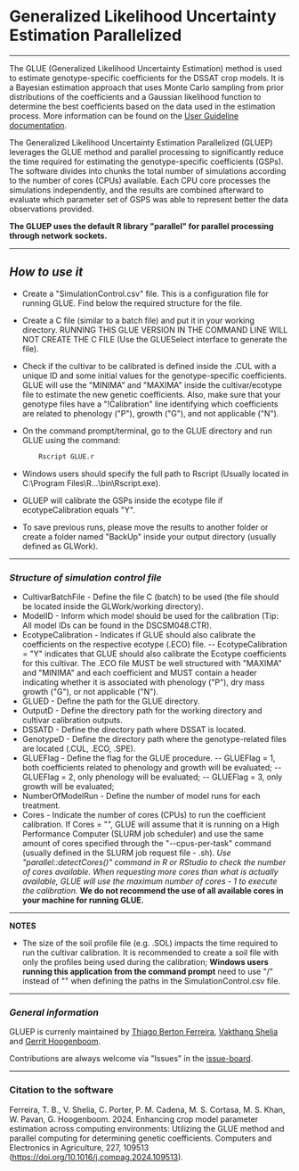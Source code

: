 # Generalized Likelihood Uncertainty Estimation Parallelized 
---

The GLUE (Generalized Likelihood Uncertainty Estimation) method is used to estimate genotype-specific coefficients 
for the DSSAT crop models. It is a Bayesian estimation approach that uses Monte Carlo sampling from prior distributions 
of the coefficients and a Gaussian likelihood function to determine the best coefficients based on the data used in the estimation process. More information can be found on the [User Guideline documentation][link1].


The Generalized Likelihood Uncertainty Estimation Parallelized (GLUEP) leverages the GLUE method and parallel processing to significantly reduce the time required for estimating the genotype-specific coefficients (GSPs). The software divides into chunks the total number of simulations according to the number of cores (CPUs) available.
Each CPU core processes the simulations independently, and the results are combined afterward to evaluate which
parameter set of GSPS was able to represent better the data observations provided.

**The GLUEP uses the default R library "parallel" for parallel processing through network sockets.**


---
## _How to use it_

- Create a "SimulationControl.csv" file. This is a configuration file for running GLUE. Find below the required structure 
  for the file.

- Create a C file (similar to a batch file) and put it in your working directory. 
  RUNNING THIS GLUE VERSION IN THE COMMAND LINE WILL NOT CREATE THE C FILE (Use the GLUESelect interface to generate the file).

- Check if the cultivar to be calibrated is defined inside the .CUL with a unique ID and some initial values
  for the genotype-specific coefficients. GLUE will use the "MINIMA" and "MAXIMA" inside the cultivar/ecotype file to 
  estimate the new genetic coefficients. Also, make sure that your genotype files have a "!Calibration" line 
  identifying which coefficients are related to phenology ("P"), growth ("G"), and not applicable ("N").
  
- On the command prompt/terminal, go to the GLUE directory and run GLUE using the command: 
    ```sh
        Rscript GLUE.r
    ```
- Windows users should specify the full path to Rscript (Usually located in C:\Program Files\R\...\bin\Rscript.exe).

- GLUEP will calibrate the GSPs inside the ecotype file if ecotypeCalibration equals "Y".
  
- To save previous runs, please move the results to another folder or create a folder named "BackUp" inside your output 
  directory (usually defined as GLWork).

---
### _Structure of simulation control file_

 - CultivarBatchFile - Define the file C (batch) to be used (the file should be located inside the GLWork/working directory).
 - ModelID - Inform which model should be used for the calibration (Tip: All model IDs can be found in the DSCSM048.CTR).
 - EcotypeCalibration - Indicates if GLUE should also calibrate the coefficients on the respective ecotype (.ECO) file. 
  --                  EcotypeCalibration = "Y" indicates that GLUE should also calibrate the Ecotype coefficients for this 
                    cultivar. The .ECO file MUST be well structured with "MAXIMA" and "MINIMA" and each coefficient and
                    MUST contain a header indicating whether it is associated with phenology ("P"), dry mass growth ("G"), or 
                    not applicable ("N").
 - GLUED - Define the path for the GLUE directory.
 - OutputD - Define the directory path for the working directory and cultivar calibration outputs.
 - DSSATD - Define the directory path where DSSAT is located.
 - GenotypeD - Define the directory path where the genotype-related files are located (.CUL, .ECO, .SPE).
 - GLUEFlag - Define the flag for the GLUE procedure. 
-- GLUEFlag = 1, both coefficients related to phenology and growth will be evaluated; 
-- GLUEFlag = 2, only phenology will be evaluated; 
-- GLUEFlag = 3, only growth will be evaluated;
 - NumberOfModelRun - Define the number of model runs for each treatment.
 - Cores - Indicate the number of cores (CPUs) to run the coefficient calibration. If Cores = "", GLUE will assume 
           that it is running on a High Performance Computer (SLURM job scheduler) and use the same amount of cores
           specified through the "--cpus-per-task" command (usually defined in the SLURM job request file - .sh).
           *Use "parallel::detectCores()" command in R or RStudio to check the number of cores available. When 
           requesting more cores than what is actually available, GLUE will use the maximum number of cores - 1 to
           execute the calibration.*
           **We do not recommend the use of all available cores in your machine for running GLUE.**

---
  **NOTES**
  - The size of the soil profile file (e.g. .SOL) impacts the time required to run the cultivar calibration.
    It is recommended to create a soil file with only the profiles being used during the calibration;
  **Windows users running this application from the command prompt** need to use "/" instead of "\" when defining the paths in the SimulationControl.csv file.

---

### _General information_

GLUEP is currenly maintained by [Thiago Berton Ferreira][contactlink1], [Vakthang Shelia][contactlink2] and [Gerrit Hoogenboom][contactlink3].

Contributions are always welcome via "Issues" in the [issue-board][link2].

[link1]: <https://usermanual.wiki/Document/Glue20Users20Guide20Version2047.1359076516.pdf>
[link2]: <https://github.com/DSSAT/glue/issues>
[contactlink1]: <https://github.com/thiagoferreira53>
[contactlink2]: <https://github.com/vshelia>
[contactlink3]: <https://github.com/GerritHoogenboom>

---

### Citation to the software

Ferreira, T. B., V. Shelia, C. Porter, P. M. Cadena, M. S. Cortasa, M. S. Khan, W. Pavan, G. Hoogenboom. 2024. Enhancing crop model parameter estimation across computing environments: Utilizing the GLUE method and parallel computing for determining genetic coefficients. Computers and Electronics in Agriculture, 227, 109513 (https://doi.org/10.1016/j.compag.2024.109513).
